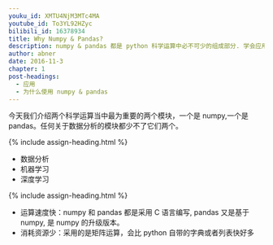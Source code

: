 ```yaml
---
youku_id: XMTU4NjM3MTc4MA
youtube_id: To3YL92HZyc
bilibili_id: 16378934
title: Why Numpy & Pandas?
description: numpy & pandas 都是 python 科学运算中必不可少的组成部分. 学会应用它们会对数据分析和机器学习有很大的帮助
author: abner
date: 2016-11-3
chapter: 1
post-headings:
  - 应用
  - 为什么使用 numpy & pandas
---
```




今天我们介绍两个科学运算当中最为重要的两个模块，一个是 numpy,一个是 pandas。任何关于数据分析的模块都少不了它们两个。

{% include assign-heading.html %}

- 数据分析
- 机器学习
- 深度学习

{% include assign-heading.html %}
 
- 运算速度快：numpy 和 pandas 都是采用 C 语言编写, pandas 又是基于 numpy, 是 numpy 的升级版本。
- 消耗资源少：采用的是矩阵运算，会比 python 自带的字典或者列表快好多


